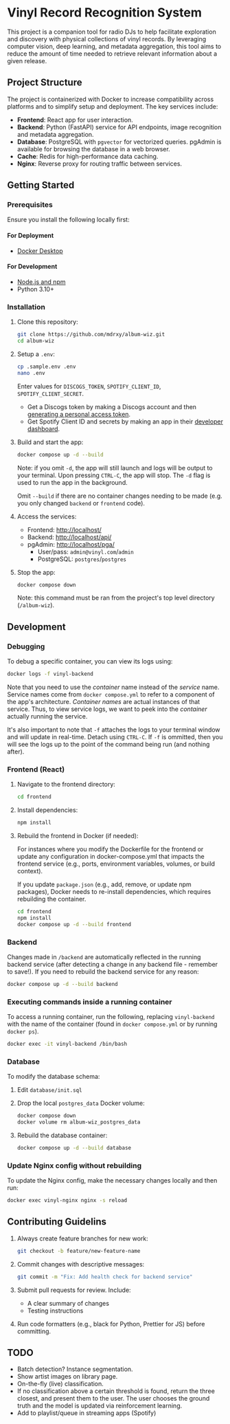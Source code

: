 # Vinyl Record Recognition System

This project is a companion tool for radio DJs to help facilitate exploration and discovery with physical collections of vinyl records. By leveraging computer vision, deep learning, and metadata aggregation, this tool aims to reduce the amount of time needed to retrieve relevant information about a given release.

## Project Structure

The project is containerized with Docker to increase compatibility across platforms and to simplify setup and deployment. The key services include:

- **Frontend**: React app for user interaction.
- **Backend**: Python (FastAPI) service for API endpoints, image recognition and metadata aggregation.
- **Database**: PostgreSQL with `pgvector` for vectorized queries. pgAdmin is available for browsing the database in a web browser.
- **Cache**: Redis for high-performance data caching.
- **Nginx**: Reverse proxy for routing traffic between services.

## Getting Started

### Prerequisites

Ensure you install the following locally first:

#### For Deployment

- [Docker Desktop](https://docs.docker.com/desktop/setup/install/mac-install/)

#### For Development

- [Node.js and npm](https://nodejs.org/en)
- Python 3.10+

### Installation

1. Clone this repository:

   ```bash
   git clone https://github.com/mdrxy/album-wiz.git
   cd album-wiz
   ```

2. Setup a `.env`:

    ```bash
    cp .sample.env .env
    nano .env
    ```

    Enter values for `DISCOGS_TOKEN`, `SPOTIFY_CLIENT_ID`, `SPOTIFY_CLIENT_SECRET`.

    - Get a Discogs token by making a Discogs account and then [generating a personal access token](discogs.com/settings/developers).
    - Get Spotify Client ID and secrets by making an app in their [developer dashboard](https://developer.spotify.com/).

3. Build and start the app:

    ```bash
    docker compose up -d --build
    ```

    Note: if you omit `-d`, the app will still launch and logs will be output to your terminal. Upon pressing `CTRL-C`, the app will stop. The `-d` flag is used to run the app in the background.

    Omit `--build` if there are no container changes needing to be made (e.g. you only changed `backend` or `frontend` code).

4. Access the services:
   - Frontend: <http://localhost/>
   - Backend: <http://localhost/api/>
   - pgAdmin: <http://localhost/pga/>
     - User/pass: `admin@vinyl.com`/`admin`
     - PostgreSQL: `postgres`/`postgres`

5. Stop the app:

    ```bash
    docker compose down
    ```

    Note: this command must be ran from the project's top level directory (`/album-wiz`).

## Development

### Debugging

To debug a specific container, you can view its logs using:

```bash
docker logs -f vinyl-backend
```

Note that you need to use the *container* name instead of the *service* name. Service names come from `docker compose.yml` to refer to a component of the app's architecture. *Container names* are actual instances of that service. Thus, to view service logs, we want to peek into the *container* actually running the service.

It's also important to note that `-f` attaches the logs to your terminal window and will update in real-time. Detach using `CTRL-C`. If `-f` is ommitted, then you will see the logs up to the point of the command being run (and nothing after).

### Frontend (React)

1. Navigate to the frontend directory:

    ```sh
    cd frontend
    ```

2. Install dependencies:

    ```sh
    npm install
    ```

3. Rebuild the frontend in Docker (if needed):

    For instances where you modify the Dockerfile for the frontend or update any configuration in docker-compose.yml that impacts the frontend service (e.g., ports, environment variables, volumes, or build context).

    If you update `package.json` (e.g., add, remove, or update npm packages), Docker needs to re-install dependencies, which requires rebuilding the container.

    ```sh
    cd frontend
    npm install
    docker compose up -d --build frontend
    ```

### Backend

Changes made in `/backend` are automatically reflected in the running backend service (after detecting a change in any backend file - remember to save!). If you need to rebuild the backend service for any reason:

```bash
docker compose up -d --build backend
```

### Executing commands inside a running container

To access a running container, run the following, replacing `vinyl-backend` with the name of the container (found in `docker compose.yml` or by running `docker ps`).

```bash
docker exec -it vinyl-backend /bin/bash
```

### Database

To modify the database schema:

1. Edit `database/init.sql`

2. Drop the local `postgres_data` Docker volume:

    ```sh
    docker compose down
    docker volume rm album-wiz_postgres_data
    ```

3. Rebuild the database container:

    ```sh
    docker compose up -d --build database
    ```

### Update Nginx config without rebuilding

To update the Nginx config, make the necessary changes locally and then run:

```bash
docker exec vinyl-nginx nginx -s reload
```

## Contributing Guidelins

1. Always create feature branches for new work:

    ```sh
    git checkout -b feature/new-feature-name
    ```

2. Commit changes with descriptive messages:

    ```sh
    git commit -m "Fix: Add health check for backend service"
    ```

3. Submit pull requests for review. Include:

      - A clear summary of changes
      - Testing instructions

4. Run code formatters (e.g., black for Python, Prettier for JS) before committing.

## TODO

- Batch detection? Instance segmentation.
- Show artist images on library page.
- On-the-fly (live) classification.
- If no classification above a certain threshold is found, return the three closest, and present them to the user. The user chooses the ground truth and the model is updated via reinforcement learning.
- Add to playlist/queue in streaming apps (Spotify)
